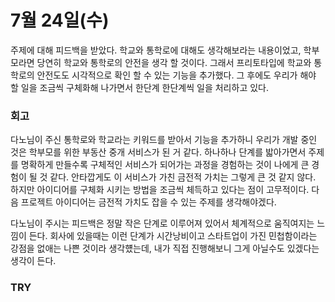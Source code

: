 # 7월 24일(수)

주제에 대해 피드백을 받았다.
학교와 통학로에 대해도 생각해보라는 내용이었고, 학부모라면 당연히 학교와 통학로의 안전을 생각 할 것이다.
그래서 프리토타입에 학교와 통학로의 안전도도 시각적으로 확인 할 수 있는 기능을 추가했다.
그 후에도 우리가 해야 할 일을 조금씩 구체화해 나가면서 한단계 한단계씩 일을 처리하고 있다.

### 회고

다노님이 주신 통학로와 학교라는 키워드를 받아서 기능을 추가하니 우리가 개발 중인 것은 학부모를 위한 부동산
중개 서비스가 된 거 같다. 하나하나 단계를 밟아가면서 주제를 명확하게 만들수록 구체적인 서비스가 되어가는 과정을
경험하는 것이 나에게 큰 경험이 될 것 같다. 안타깝게도 이 서비스가 가친 금전적 가치는 그렇게 큰 것 같지 않다.
하지만 아이디어를 구체화 시키는 방법을 조금씩 체득하고 있다는 점이 고무적이다. 다음 프로젝트 아이디어는 금전적
가치도 잡을 수 있는 주제를 생각해야겠다.

다노님이 주시는 피드백은 정말 작은 단계로 이루어져 있어서 체계적으로 움직여지는 느낌이 든다. 회사에 있을때는
이런 단계가 시간낭비이고 스타트업이 가진 민첩함이라는 강점을 없애는 나쁜 것이라 생각헀는데, 내가 직접 진행해보니
그게 아닐수도 있겠다는 생각이 든다.

### TRY
